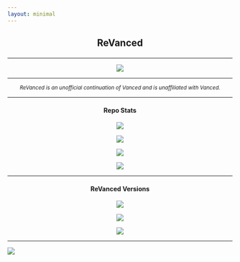 ```yaml
---
layout: minimal
---
```


<h2> <p align="center"> ReVanced </p> </h2>

---

<p align="center">
<a href="https://revanced.app">
<img src="https://is.gd/P0bMUn">
</a>
</p>

---

<p align="center"> <sub> <i>
ReVanced is an unofficial continuation of Vanced and is unaffiliated with Vanced.
</i> </sub> </p>

---

<h4> <p align="center"> Repo Stats </p> </h4>

<p align="center">
<a href="https://is.gd/7Guzoq">
<img src="https://is.gd/weYlY7">
</a>
</p>

<p align="center">
<a href="https://is.gd/jYA7BY">
<img src="https://is.gd/t8sJ4B">
</a>
</p>

<p align="center">
<a href="https://is.gd/3eJ6uZ">
<img src="https://is.gd/ZPKoXy">
</a>
</p>

<p align="center">
<img src="https://is.gd/tKLD8V">
</p>

---

<h4> <p align="center"> ReVanced Versions </p> </h4>

<p align="center">
<a href="https://is.gd/XrXuYH">
<img src="https://is.gd/L7bJU4">
</a>
</p>

<p align="center">
<a href="https://is.gd/qPVWKP">
<img src="https://is.gd/aStrQS">
</a>
</p>

<p align="center">
<a href="https://is.gd/QGEbzP">
<img src="https://is.gd/p9FBUQ">
</a>
</p>

---

![](https://is.gd/uVvIMS)
